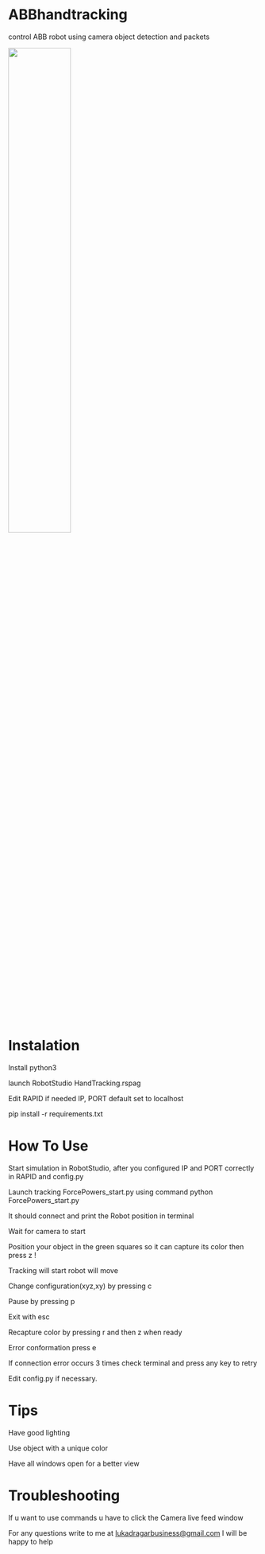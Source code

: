# ABBhandtracking
control ABB robot using camera object detection and packets

[<img src="https://img.youtube.com/vi/xO1g1EfOfl4/maxresdefault.jpg" width="50%">](https://youtu.be/xO1g1EfOfl4)

# Instalation
Install python3

launch RobotStudio HandTracking.rspag

Edit RAPID if needed IP, PORT default set to localhost

pip install -r requirements.txt


# How To Use

Start simulation in RobotStudio, after you configured IP and PORT correctly in RAPID and config.py

Launch tracking ForcePowers_start.py using command    python ForcePowers_start.py

It should connect and print the Robot position in terminal

Wait for camera to start 

Position your object in the green squares so it can capture its color then press z !

Tracking will start robot will move 

Change configuration(xyz,xy) by pressing c

Pause by pressing p

Exit with esc

Recapture color by pressing r and then z when ready 

Error conformation press  e

If connection error occurs 3 times check terminal and press any key to retry

Edit config.py if necessary.

# Tips
Have good lighting

Use object with a unique color 

Have all windows open for a better view 

# Troubleshooting
If u want to use commands u have to click the Camera live feed window

For any questions write to me at lukadragarbusiness@gmail.com I will be happy to help



